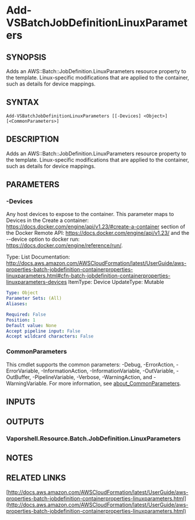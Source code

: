 # Add-VSBatchJobDefinitionLinuxParameters

## SYNOPSIS
Adds an AWS::Batch::JobDefinition.LinuxParameters resource property to the template.
Linux-specific modifications that are applied to the container, such as details for device mappings.

## SYNTAX

```
Add-VSBatchJobDefinitionLinuxParameters [[-Devices] <Object>] [<CommonParameters>]
```

## DESCRIPTION
Adds an AWS::Batch::JobDefinition.LinuxParameters resource property to the template.
Linux-specific modifications that are applied to the container, such as details for device mappings.

## PARAMETERS

### -Devices
Any host devices to expose to the container.
This parameter maps to Devices in the Create a container: https://docs.docker.com/engine/api/v1.23/#create-a-container section of the Docker Remote API: https://docs.docker.com/engine/api/v1.23/ and the --device option to docker run: https://docs.docker.com/engine/reference/run/.

Type: List
Documentation: http://docs.aws.amazon.com/AWSCloudFormation/latest/UserGuide/aws-properties-batch-jobdefinition-containerproperties-linuxparameters.html#cfn-batch-jobdefinition-containerproperties-linuxparameters-devices
ItemType: Device
UpdateType: Mutable

```yaml
Type: Object
Parameter Sets: (All)
Aliases:

Required: False
Position: 1
Default value: None
Accept pipeline input: False
Accept wildcard characters: False
```

### CommonParameters
This cmdlet supports the common parameters: -Debug, -ErrorAction, -ErrorVariable, -InformationAction, -InformationVariable, -OutVariable, -OutBuffer, -PipelineVariable, -Verbose, -WarningAction, and -WarningVariable. For more information, see [about_CommonParameters](http://go.microsoft.com/fwlink/?LinkID=113216).

## INPUTS

## OUTPUTS

### Vaporshell.Resource.Batch.JobDefinition.LinuxParameters
## NOTES

## RELATED LINKS

[http://docs.aws.amazon.com/AWSCloudFormation/latest/UserGuide/aws-properties-batch-jobdefinition-containerproperties-linuxparameters.html](http://docs.aws.amazon.com/AWSCloudFormation/latest/UserGuide/aws-properties-batch-jobdefinition-containerproperties-linuxparameters.html)

